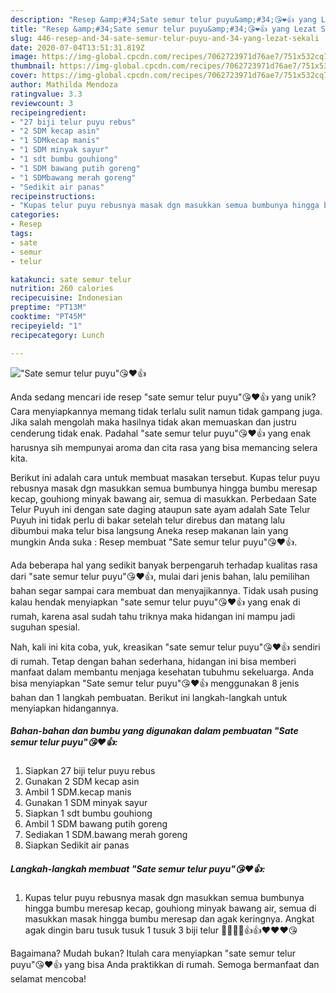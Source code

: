 ```yaml
---
description: "Resep &amp;#34;Sate semur telur puyu&amp;#34;😘❤️👍 yang Lezat Sekali"
title: "Resep &amp;#34;Sate semur telur puyu&amp;#34;😘❤️👍 yang Lezat Sekali"
slug: 446-resep-and-34-sate-semur-telur-puyu-and-34-yang-lezat-sekali
date: 2020-07-04T13:51:31.819Z
image: https://img-global.cpcdn.com/recipes/7062723971d76ae7/751x532cq70/sate-semur-telur-puyu😘❤️👍-foto-resep-utama.jpg
thumbnail: https://img-global.cpcdn.com/recipes/7062723971d76ae7/751x532cq70/sate-semur-telur-puyu😘❤️👍-foto-resep-utama.jpg
cover: https://img-global.cpcdn.com/recipes/7062723971d76ae7/751x532cq70/sate-semur-telur-puyu😘❤️👍-foto-resep-utama.jpg
author: Mathilda Mendoza
ratingvalue: 3.3
reviewcount: 3
recipeingredient:
- "27 biji telur puyu rebus"
- "2 SDM kecap asin"
- "1 SDMkecap manis"
- "1 SDM minyak sayur"
- "1 sdt bumbu gouhiong"
- "1 SDM bawang putih goreng"
- "1 SDMbawang merah goreng"
- "Sedikit air panas"
recipeinstructions:
- "Kupas telur puyu rebusnya masak dgn masukkan semua bumbunya hingga bumbu meresap kecap, gouhiong minyak bawang air, semua di masukkan masak hingga bumbu meresap dan agak keringnya. Angkat agak dingin baru tusuk tusuk 1 tusuk 3 biji telur 🙏🙏🤭🤭👍👍❤️❤️❤️😘"
categories:
- Resep
tags:
- sate
- semur
- telur

katakunci: sate semur telur 
nutrition: 260 calories
recipecuisine: Indonesian
preptime: "PT13M"
cooktime: "PT45M"
recipeyield: "1"
recipecategory: Lunch

---
```



![&#34;Sate semur telur puyu&#34;😘❤️👍](https://img-global.cpcdn.com/recipes/7062723971d76ae7/751x532cq70/sate-semur-telur-puyu😘❤️👍-foto-resep-utama.jpg)

Anda sedang mencari ide resep &#34;sate semur telur puyu&#34;😘❤️👍 yang unik? Cara menyiapkannya memang tidak terlalu sulit namun tidak gampang juga. Jika salah mengolah maka hasilnya tidak akan memuaskan dan justru cenderung tidak enak. Padahal &#34;sate semur telur puyu&#34;😘❤️👍 yang enak harusnya sih mempunyai aroma dan cita rasa yang bisa memancing selera kita.

Berikut ini adalah cara untuk membuat masakan tersebut. Kupas telur puyu rebusnya masak dgn masukkan semua bumbunya hingga bumbu meresap kecap, gouhiong minyak bawang air, semua di masukkan. Perbedaan Sate Telur Puyuh ini dengan sate daging ataupun sate ayam adalah Sate Telur Puyuh ini tidak perlu di bakar setelah telur direbus dan matang lalu dibumbui maka telur bisa langsung Aneka resep makanan lain yang mungkin Anda suka : Resep membuat &#34;Sate semur telur puyu&#34;😘❤️👍.

Ada beberapa hal yang sedikit banyak berpengaruh terhadap kualitas rasa dari &#34;sate semur telur puyu&#34;😘❤️👍, mulai dari jenis bahan, lalu pemilihan bahan segar sampai cara membuat dan menyajikannya. Tidak usah pusing kalau hendak menyiapkan &#34;sate semur telur puyu&#34;😘❤️👍 yang enak di rumah, karena asal sudah tahu triknya maka hidangan ini mampu jadi suguhan spesial.


Nah, kali ini kita coba, yuk, kreasikan &#34;sate semur telur puyu&#34;😘❤️👍 sendiri di rumah. Tetap dengan bahan sederhana, hidangan ini bisa memberi manfaat dalam membantu menjaga kesehatan tubuhmu sekeluarga. Anda bisa menyiapkan &#34;Sate semur telur puyu&#34;😘❤️👍 menggunakan 8 jenis bahan dan 1 langkah pembuatan. Berikut ini langkah-langkah untuk menyiapkan hidangannya.

<!--inarticleads1-->

##### Bahan-bahan dan bumbu yang digunakan dalam pembuatan &#34;Sate semur telur puyu&#34;😘❤️👍:

1. Siapkan 27 biji telur puyu rebus
1. Gunakan 2 SDM kecap asin
1. Ambil 1 SDM.kecap manis
1. Gunakan 1 SDM minyak sayur
1. Siapkan 1 sdt bumbu gouhiong
1. Ambil 1 SDM bawang putih goreng
1. Sediakan 1 SDM.bawang merah goreng
1. Siapkan Sedikit air panas




<!--inarticleads2-->

##### Langkah-langkah membuat &#34;Sate semur telur puyu&#34;😘❤️👍:

1. Kupas telur puyu rebusnya masak dgn masukkan semua bumbunya hingga bumbu meresap kecap, gouhiong minyak bawang air, semua di masukkan masak hingga bumbu meresap dan agak keringnya. Angkat agak dingin baru tusuk tusuk 1 tusuk 3 biji telur 🙏🙏🤭🤭👍👍❤️❤️❤️😘




Bagaimana? Mudah bukan? Itulah cara menyiapkan &#34;sate semur telur puyu&#34;😘❤️👍 yang bisa Anda praktikkan di rumah. Semoga bermanfaat dan selamat mencoba!

